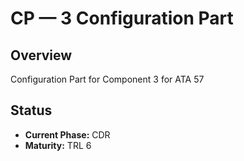 # CP — 3 Configuration Part

## Overview
Configuration Part for Component 3 for ATA 57

## Status
- **Current Phase:** CDR
- **Maturity:** TRL 6

